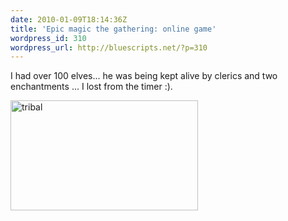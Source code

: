 ```yaml
---
date: 2010-01-09T18:14:36Z
title: 'Epic magic the gathering: online game'
wordpress_id: 310
wordpress_url: http://bluescripts.net/?p=310
---
```


I had over 100 elves... he was being kept alive by clerics and two enchantments ... I lost from the timer :).

<a href="http://bluescripts.net/wp-content/uploads/2010/01/tribal1.jpg"><img src="http://bluescripts.net/wp-content/uploads/2010/01/tribal1.jpg" width="300" height="176" alt="tribal" title="tribal" width="300" height="176" class="alignnone size-medium wp-image-312" /></a>

